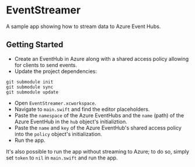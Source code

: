# EventStreamer
A sample app showing how to stream data to Azure Event Hubs. 

## Getting Started
 * Create an EventHub in Azure along with a shared access policy allowing for clients to send events.
 * Update the project dependencies:
 ```
 git submodule init
 git submodule sync
 git submodule update
 ```
 * Open `EventStreamer.xcworkspace`. 
 * Navigate to `main.swift` and find the editor placeholders.
 * Paste the `namespace` of the Azure EventHubs and the `name` (path) of the Azure EventHub in the `hub` object's initializtion.
 * Paste the `name` and `key` of the Azure EventHub's shared access policy into the `policy` object's initialization.
 * Run the app.
 
 It's also possible to run the app without streaming to Azure; to do so, simply set `token` to `nil` in `main.swift` and run the app.
